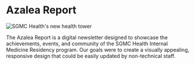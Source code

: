 # Azalea Report

![SGMC Health's new health tower](/img/sgmc.jpeg)

The Azalea Report is a digital newsletter designed to showcase the achievements, events, and community of the SGMC Health Internal Medicine Residency program. Our goals were to create a visually appealing, responsive design that could be easily updated by non-technical staff.

